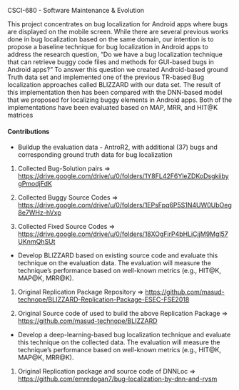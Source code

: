 CSCI-680 - Software Maintenance & Evolution

This project concentrates on bug localization for Android apps where bugs are displayed on the mobile screen. While there are several previous works done in bug localization based on the same domain, our intention is to propose a baseline technique for bug localization in Android apps to address the research question, “Do we have a bug localization technique that can retrieve buggy code files and methods for GUI-based bugs in Android apps?” To answer this question we created Android-based ground Truth data set and implemented one of the previous TR-based Bug localization approaches called BLIZZARD with our data set. The result of this implementation then has been compared with the DNN-based model that we proposed for localizing buggy elements in Android apps. Both of the implementations have
been evaluated based on MAP, MRR, and HIT@K matrices

#### Contributions

* Buildup the evaluation data - AntroR2,
with additional (37) bugs and corresponding ground truth
data for bug localization

1. Collected Bug-Solution pairs => https://drive.google.com/drive/u/0/folders/1Y8FL42F6YleZDKoDsgkiibygPmodjFdK

2. Collected Buggy Source Codes => https://drive.google.com/drive/u/0/folders/1EPsFpq6P5S1N4UW0UbOeg8e7WHz-hVxp

3. Collected Fixed Source Codes => https://drive.google.com/drive/u/0/folders/18XOgFirP4bHLiCjjM9Mgl57UKnmQhSUt 

* Develop BLIZZARD based on existing source code
 and evaluate this technique on the evaluation data.
The evaluation will measure the technique’s performance
based on well-known metrics (e.g., HIT@K, MAP@K,
MRR@K).

1. Original Replication Package Repository => https://github.com/masud-technope/BLIZZARD-Replication-Package-ESEC-FSE2018 

2. Original Source code of used to build the above Replication Package => https://github.com/masud-technope/BLIZZARD 

* Develop a deep-learning-based bug localization technique
and evaluate this technique on the collected data.
The evaluation will measure the technique’s performance
based on well-known metrics (e.g., HIT@K, MAP@K,
MRR@K).

1. Original Replication package and source code of DNNLoc => https://github.com/emredogan7/bug-localization-by-dnn-and-rvsm 

